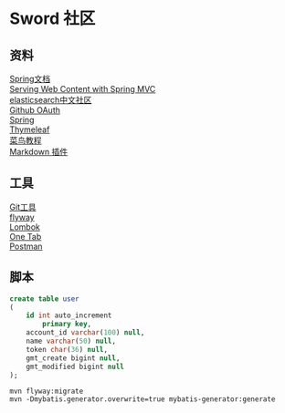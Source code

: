 # Sword 社区

## 资料
[Spring文档](https://spring.io/guides)  
[Serving Web Content with Spring MVC](https://spring.io/guides/gs/serving-web-content/)  
[elasticsearch中文社区](https://elasticsearch.cn/)  
[Github OAuth](https://developer.github.com/apps/building-oauth-apps/creating-an-oauth-app/)  
[Spring](https://docs.spring.io/spring-boot/docs/2.0.0.RC1/reference/htmlsingle/#boot-features-embedded-database-support)  
[Thymeleaf](https://www.thymeleaf.org/doc/tutorials/3.0/usingthymeleaf.html#setting-attribute-values)  
[菜鸟教程](https://www.runoob.com/mysql/mysql-insert-query.html)    
[Markdown 插件](http://editor.md.ipandao.com/)   

## 工具
[Git工具](https://git-scm.com/)  
[flyway](https://flywaydb.org/getstarted/firststeps/maven)  
[Lombok](https://www.projectlombok.org/)  
[One Tab](https://chrome.google.com/webstore/detail/chphlpgkkbolifaimnlloiipkdnihall)    
[Postman](https://chrome.google.com/webstore/detail/coohjcphdfgbiolnekdpbcijmhambjff)  

## 脚本
```sql
create table user
(
	id int auto_increment
		primary key,
	account_id varchar(100) null,
	name varchar(50) null,
	token char(36) null,
	gmt_create bigint null,
	gmt_modified bigint null
);
```
```
mvn flyway:migrate
mvn -Dmybatis.generator.overwrite=true mybatis-generator:generate
```